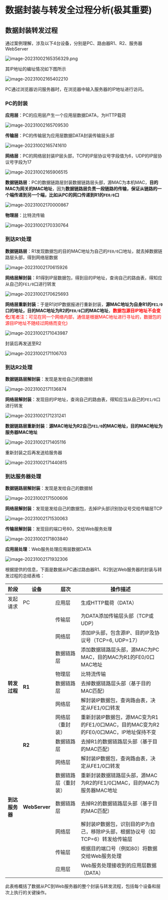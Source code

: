 # 数据封装与转发全过程分析(极其重要)

## 数据封装转发过程

通过案例理解，涉及以下4台设备，分别是PC、路由器R1、R2、服务器WebServer

![image-20231002165356329.png](https://img.yatjay.top/md/image-20231002165356329.png)

其IP地址的编址情况如下图所示

![image-20231002165402210](https://img.yatjay.top/md/image-20231002165402210.png)

PC通过浏览器访问服务器时，在浏览器中输入服务器的IP地址进行访问。

### PC的封装

**应用层**：PC的应用层产生一个应用层数据DATA，为HTTP载荷

![image-20231002165709530](https://img.yatjay.top/md/image-20231002165709530.png)

**传输层**：PC的传输层为应用层数据DATA封装传输层头部

![image-20231002165741610](https://img.yatjay.top/md/image-20231002165741610.png)

**网络层**：PC的网络层封装IP层头部，TCP的IP层协议号字段值为6，UDP的IP层协议号字段为17

![image-20231002165906515](https://img.yatjay.top/md/image-20231002165906515.png)

**数据链路层**：PC的数据链路层封装数据链路层头部，源MAC为本机MAC，**目的MAC为网关的MAC地址**，因为**数据链路层负责一段链路的传输，保证从链路的一个端传递到另一个端，比如从PC的网口传递到R1的`FE0/0`口**

![image-20231002170000867](https://img.yatjay.top/md/image-20231002170000867.png)

**物理层**：比特流传输

![image-20231002170330764](https://img.yatjay.top/md/image-20231002170330764.png)

### 到达R1处理

**数据链路层**：R1发现数据包的目的MAC地址为自己的`FE0/0`口地址，就去掉数据链路层头部，得到网络层数据

![image-20231002170615926](https://img.yatjay.top/md/image-20231002170615926.png)

**网络层解封装**：R1得到IP层数据包，得到目的IP地址，查询自己的路由表，得知应从自己的`FE1/0`口进行转发

![image-20231002170625693](https://img.yatjay.top/md/image-20231002170625693.png)

**网络层重新封装**：于是R1对IP数据报进行重新封装，**源MAC地址为自身R1的`FE1/0`口的地址，目的MAC地址为R2的`FE0/0`口的MAC地址**，<font color = red>**数据包源目IP地址不会变化**</font><font color = red>(笔者注：可见在同一个网络内部，通信是根据MAC地址进行寻址的，数据包的源目IP地址不随经过网络而变化)</font>

![image-20231002171043987](https://img.yatjay.top/md/image-20231002171043987.png)

封装后再发送至R2

![image-20231002171106703](https://img.yatjay.top/md/image-20231002171106703.png)

### 到达R2处理

**数据链路层解封装**：发现是发给自己的数据帧

![image-20231002171136874](https://img.yatjay.top/md/image-20231002171136874.png)

**网络层解封装**：发现目的IP地址，查询自己的路由表，得知应当从自己的`FE1/0`口进行转发

![image-20231002171231241](https://img.yatjay.top/md/image-20231002171231241.png)

**数据链路层重新封装**：**源MAC地址为R2自己`FE1/0`的MAC地址，目的MAC地址为服务器MAC地址**

![image-20231002171405116](https://img.yatjay.top/md/image-20231002171405116.png)

重新封装之后再发送给服务器

![image-20231002171440815](https://img.yatjay.top/md/image-20231002171440815.png)

### 到达服务器处理

**数据链路层解封装**：发现是发给自己的数据帧

![image-20231002171500606](https://img.yatjay.top/md/image-20231002171500606.png)

**网络层解封装**：发现是发给自己的数据包，去掉IP头部识别协议号交给传输层TCP

![image-20231002171530063](https://img.yatjay.top/md/image-20231002171530063.png)

**传输层解封装**：发现目的端口号80，交给Web服务处理

![image-20231002171803840](https://img.yatjay.top/md/image-20231002171803840.png)

**应用层处理**：Web服务处理应用层数据DATA

![image-20231002171932306](https://img.yatjay.top/md/image-20231002171932306.png)

根据提供的信息，下面是数据从PC通过路由器R1、R2到达Web服务器的封装与转发过程的总结表格：

| 阶段           | 设备          | 层次                 | 操作描述                                                     |
| -------------- | ------------- | -------------------- | ------------------------------------------------------------ |
| 发起请求       | PC            | 应用层               | 生成HTTP载荷（DATA）                                         |
|                |               | 传输层               | 为DATA添加传输层头部（TCP或UDP）                             |
|                |               | 网络层               | 添加IP头部，包含源IP、目的IP及协议号（TCP=6, UDP=17）        |
|                |               | 数据链路层           | 添加数据链路层头部，源MAC为PC MAC，目的MAC为R1的FE0/0口MAC地址 |
|                |               | 物理层               | 比特流传输                                                   |
| **转发过程**   | **R1**        | 数据链路层           | 去掉数据链路层头部（基于目的MAC匹配）                        |
|                |               | 网络层               | 解封装IP数据包，查询路由表，决定从FE1/0口转发                |
|                |               | 网络层（重封装）     | 重新封装IP数据包，源MAC变为R1的FE1/0口MAC，目的MAC变为R2的FE0/0口MAC，IP地址保持不变 |
|                | **R2**        | 数据链路层           | 去掉R1的数据链路层头部（基于目的MAC匹配）                    |
|                |               | 网络层               | 解封装IP数据包，查询路由表，决定从FE1/0口转发                |
|                |               | 数据链路层（重封装） | 重新封装数据链路层头部，源MAC为R2的FE1/0口MAC，目的MAC为服务器MAC地址 |
| **到达服务器** | **WebServer** | 数据链路层           | 去掉R2的数据链路层头部（基于目的MAC匹配）                    |
|                |               | 网络层               | 解封装IP数据包，识别目的IP为自己，移除IP头部，根据协议号（如TCP=6）转发给传输层 |
|                |               | 传输层               | 根据目的端口号（例如80）将数据交给Web服务处理                |
|                |               | 应用层               | Web服务处理接收到的应用层数据（DATA）                        |

此表格概括了数据从PC到Web服务器的整个封装与转发流程，包括每个设备和层次上执行的关键操作。